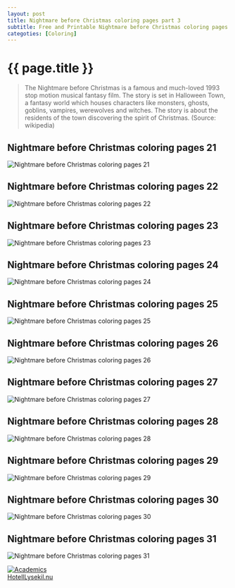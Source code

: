 ```yaml
---
layout: post
title: Nightmare before Christmas coloring pages part 3
subtitle: Free and Printable Nightmare before Christmas coloring pages part 3
categoties: [Coloring]
---
```

{{ page.title }}
================
> The Nightmare before Christmas is a famous and much-loved 1993 stop motion musical fantasy film. The story is set in Halloween Town, a fantasy world which houses characters like monsters, ghosts, goblins, vampires, werewolves and witches. The story is about the residents of the town discovering the spirit of Christmas. (Source: wikipedia)

## Nightmare before Christmas coloring pages 21
![Nightmare before Christmas coloring pages 21](https://hoanghabelle.github.io/images/Nightmare-before-Christmas-coloring-pages%20(21).jpg "Nightmare before Christmas coloring pages 21")

## Nightmare before Christmas coloring pages 22
![Nightmare before Christmas coloring pages 22](https://hoanghabelle.github.io/images/Nightmare-before-Christmas-coloring-pages%20(22).jpg "Nightmare before Christmas coloring pages 22")

## Nightmare before Christmas coloring pages 23
![Nightmare before Christmas coloring pages 23](https://hoanghabelle.github.io/images/Nightmare-before-Christmas-coloring-pages%20(23).jpg "Nightmare before Christmas coloring pages 23")

## Nightmare before Christmas coloring pages 24
![Nightmare before Christmas coloring pages 24](https://hoanghabelle.github.io/images/Nightmare-before-Christmas-coloring-pages%20(24).jpg "Nightmare before Christmas coloring pages 24")

<script async src="//pagead2.googlesyndication.com/pagead/js/adsbygoogle.js"></script><ins class="adsbygoogle" style="display:block" data-ad-format="fluid" data-ad-layout-key="-8i+1w-dq+e9+ft" data-ad-client="ca-pub-6753140515841889" data-ad-slot="6190446671"></ins> <script> (adsbygoogle = window.adsbygoogle || []).push({}); </script>

## Nightmare before Christmas coloring pages 25
![Nightmare before Christmas coloring pages 25](https://hoanghabelle.github.io/images/Nightmare-before-Christmas-coloring-pages%20(25).jpg "Nightmare before Christmas coloring pages 25")

## Nightmare before Christmas coloring pages 26
![Nightmare before Christmas coloring pages 26](https://hoanghabelle.github.io/images/Nightmare-before-Christmas-coloring-pages%20(26).jpg "Nightmare before Christmas coloring pages 26")

## Nightmare before Christmas coloring pages 27
![Nightmare before Christmas coloring pages 27](https://hoanghabelle.github.io/images/Nightmare-before-Christmas-coloring-pages%20(27).jpg "Nightmare before Christmas coloring pages 27")

## Nightmare before Christmas coloring pages 28
![Nightmare before Christmas coloring pages 28](https://hoanghabelle.github.io/images/Nightmare-before-Christmas-coloring-pages%20(28).jpg "Nightmare before Christmas coloring pages 28")

<script async src="//pagead2.googlesyndication.com/pagead/js/adsbygoogle.js"></script><ins class="adsbygoogle" style="display:block" data-ad-format="fluid" data-ad-layout-key="-8i+1w-dq+e9+ft" data-ad-client="ca-pub-6753140515841889" data-ad-slot="6190446671"></ins> <script> (adsbygoogle = window.adsbygoogle || []).push({}); </script>

## Nightmare before Christmas coloring pages 29
![Nightmare before Christmas coloring pages 29](https://hoanghabelle.github.io/images/Nightmare-before-Christmas-coloring-pages%20(29).jpg "Nightmare before Christmas coloring pages 29")

## Nightmare before Christmas coloring pages 30
![Nightmare before Christmas coloring pages 30](https://hoanghabelle.github.io/images/Nightmare-before-Christmas-coloring-pages%20(30).jpg "Nightmare before Christmas coloring pages 30")

## Nightmare before Christmas coloring pages 31
![Nightmare before Christmas coloring pages 31](https://hoanghabelle.github.io/images/Nightmare-before-Christmas-coloring-pages%20(31).jpg "Nightmare before Christmas coloring pages 31")

<!-- Begin BlogToplist tracker code -->
<a href="http://www.blogtoplist.com/academics/" title="Academics">
<img src="http://www.blogtoplist.com/tracker.php?u=247041" alt="Academics" border="0" /></a>
<br><a href="http://hotelllysekil.nu/" title="HotellLysekil.nu" rel="external">HotellLysekil.nu</a>
<!-- End BlogToplist tracker code -->

